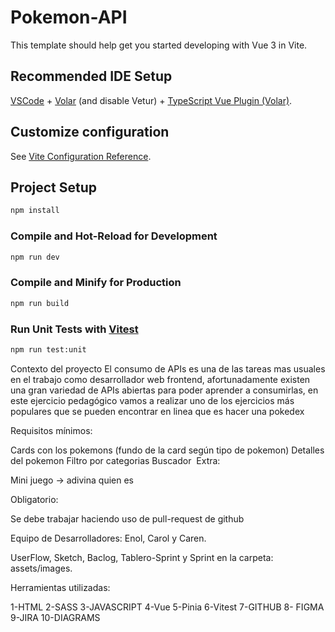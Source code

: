 # Pokemon-API

This template should help get you started developing with Vue 3 in Vite.

## Recommended IDE Setup

[VSCode](https://code.visualstudio.com/) + [Volar](https://marketplace.visualstudio.com/items?itemName=Vue.volar) (and disable Vetur) + [TypeScript Vue Plugin (Volar)](https://marketplace.visualstudio.com/items?itemName=Vue.vscode-typescript-vue-plugin).

## Customize configuration

See [Vite Configuration Reference](https://vitejs.dev/config/).

## Project Setup

```sh
npm install
```

### Compile and Hot-Reload for Development

```sh
npm run dev
```

### Compile and Minify for Production

```sh
npm run build
```

### Run Unit Tests with [Vitest](https://vitest.dev/)

```sh
npm run test:unit
```
Contexto del proyecto
El consumo de APIs es una de las tareas mas usuales en el trabajo como desarrollador web frontend, afortunadamente existen una gran variedad de APIs abiertas para poder aprender a consumirlas, en este ejercicio pedagógico vamos a realizar uno de los ejercicios más populares que se pueden encontrar en linea que es hacer una pokedex

Requisitos mínimos:

Cards con los pokemons (fundo de la card según tipo de pokemon)
Detalles del pokemon
Filtro por categorias
Buscador
​
Extra:

Mini juego -> adivina quien es

Obligatorio:

Se debe trabajar haciendo uso de pull-request de github

Equipo de Desarrolladores: Enol, Carol y Caren.

UserFlow, Sketch, Baclog, Tablero-Sprint y Sprint  en la carpeta: assets/images.


Herramientas utilizadas: 

1-HTML
2-SASS
3-JAVASCRIPT
4-Vue
5-Pinia
6-Vitest
7-GITHUB
8- FIGMA
9-JIRA
10-DIAGRAMS


